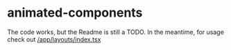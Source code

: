 # animated-components

The code works, but the Readme is still a TODO. In the meantime, for usage check out [/app/layouts/index.tsx](/app/layouts/index.tsx)
